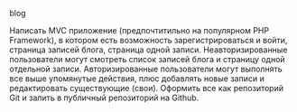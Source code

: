 blog 

Написать MVC приложение (предпочтитильно на популярном PHP Framework),
 в котором есть возможность зарегистрироваться и войти, страница записей 
 блога, страница одной записи. Неавторизированные пользователи могут смотреть 
 список записей блога и страницу одной отдельной записи. Авторизированные
  пользователи могут выполнять все выше упомянутые действия, плюс добавлять
   новые записи и редактировать существующие (свои).
    Оформить все как репозиторий Git и залить в
     публичный репозиторий на Github.  

